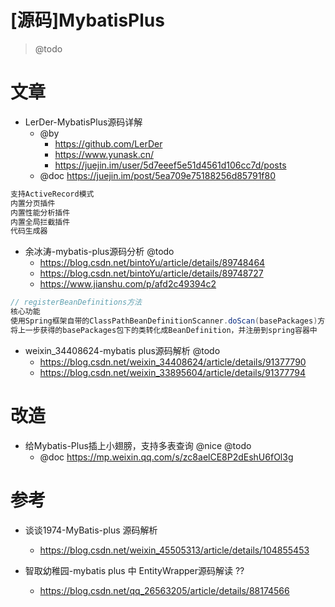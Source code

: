 # [源码]MybatisPlus

> @todo

# 文章

- LerDer-MybatisPlus源码详解
    - @by 
      - https://github.com/LerDer
      - https://www.yunask.cn/
      - https://juejin.im/user/5d7eeef5e51d4561d106cc7d/posts
    - @doc https://juejin.im/post/5ea709e75188256d85791f80

```java
支持ActiveRecord模式
内置分页插件
内置性能分析插件
内置全局拦截插件
代码生成器
```

- 余冰涛-mybatis-plus源码分析 @todo
  - https://blog.csdn.net/bintoYu/article/details/89748464
  - https://blog.csdn.net/bintoYu/article/details/89748727
  - https://www.jianshu.com/p/afd2c49394c2

```java
// registerBeanDefinitions方法
核心功能
使用Spring框架自带的ClassPathBeanDefinitionScanner.doScan(basePackages)方法
将上一步获得的basePackages包下的类转化成BeanDefinition，并注册到spring容器中
```

- weixin_34408624-mybatis plus源码解析 @todo
  - https://blog.csdn.net/weixin_34408624/article/details/91377790
  - https://blog.csdn.net/weixin_33895604/article/details/91377794

# 改造

- 给Mybatis-Plus插上小翅膀，支持多表查询 @nice @todo
  - @doc https://mp.weixin.qq.com/s/zc8aelCE8P2dEshU6fOl3g

# 参考

- 谈谈1974-MyBatis-plus 源码解析
  - https://blog.csdn.net/weixin_45505313/article/details/104855453

- 智取幼稚园-mybatis plus 中 EntityWrapper源码解读 ??
  - https://blog.csdn.net/qq_26563205/article/details/88174566
